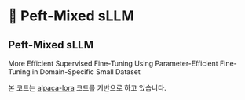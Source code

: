 # 🦙 Peft-Mixed sLLM

## Peft-Mixed sLLM

More Efficient Supervised Fine-Tuning Using Parameter-Efficient Fine-Tuning in Domain-Specific Small Dataset 

본 코드는 [alpaca-lora](https://github.com/tloen/alpaca-lora.git) 코드를 기반으로 하고 있습니다.